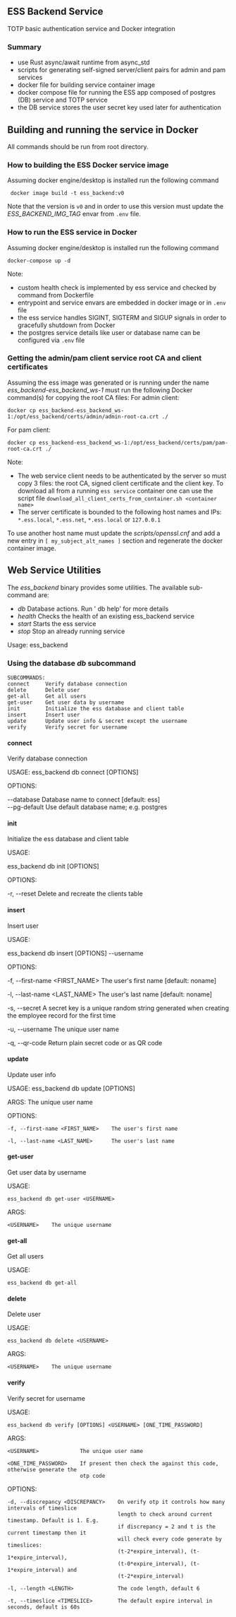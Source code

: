 ## ESS Backend Service
TOTP basic authentication service and Docker integration

### Summary
* use Rust async/await runtime from async_std
* scripts for generating self-signed server/client pairs for admin and pam services
* docker file for building service container image
* docker compose file for running the ESS app composed of postgres (DB) service and TOTP service
* the DB service stores the user secret key used later for authentication

## Building and running the service in Docker
All commands should be run from root directory.

### How to building the ESS Docker service image
Assuming docker engine/desktop is installed run the following command
```
 docker image build -t ess_backend:v0
```
Note that the version is `v0` and in order to use this version must update the _ESS_BACKEND_IMG_TAG_ envar from `.env` file.

### How to run the ESS service in Docker
Assuming docker engine/desktop is installed run the following command
```
docker-compose up -d
```
Note:
* custom health check is implemented by ess service and checked by command from Dockerfile
* entrypoint and service envars are embedded in docker image or in `.env` file
* the ess service handles SIGINT, SIGTERM and SIGUP signals in order to gracefully shutdown from Docker
* the postgres service details like user or database name can be configured via `.env` file

### Getting the admin/pam client service root CA and client certificates
Assuming the ess image was generated or is running under the name _ess_backend-ess_backend_ws-1_ must run the following Docker command(s) for copying the root CA files:
For admin client:
```
docker cp ess_backend-ess_backend_ws-1:/opt/ess_backend/certs/admin/admin-root-ca.crt ./
```
For pam client:
```
docker cp ess_backend-ess_backend_ws-1:/opt/ess_backend/certs/pam/pam-root-ca.crt ./
```
Note:
* The web service client needs to be authenticated by the server so must copy 3 files: the root CA, signed client certificate and the client key. To download all from a running `ess service` container one can use the script file `download_all_client_certs_from_container.sh <container name>`
* The server certificate is bounded to the following host names and IPs:
`*.ess.local`, `*.ess.net`, `*.ess.local` or `127.0.0.1`

To use another host name must update the _scripts/openssl.cnf_ and add a new entry in `[ my_subject_alt_names ]` section and regenerate the docker container image.

## Web Service Utilities
The _ess_backend_ binary provides some utilities. The available sub-command are:
* _db_        Database actions. Run '<EXE> db help' for more details
* _health_    Checks the health of an existing ess_backend service
* _start_     Starts the ess service
* _stop_      Stop an already running service

Usage: ess_backend <SUBCOMMAND>

### Using the database _db_ subcommand
```
SUBCOMMANDS:
connect     Verify database connection
delete      Delete user
get-all     Get all users
get-user    Get user data by username
init        Initialize the ess database and client table
insert      Insert user
update      Update user info & secret except the username
verify      Verify secret for username
```
#### connect
Verify database connection

USAGE:
ess_backend db connect [OPTIONS]

 OPTIONS:

 --database <DATABASE>    Database name to connect [default: ess]  
 --pg-default             Use default database name; e.g. postgres

#### init
Initialize the ess database and client table

USAGE:

ess_backend db init [OPTIONS]

   OPTIONS:
 
   -r, --reset    Delete and recreate the clients table

#### insert
Insert user

USAGE:

 ess_backend db insert [OPTIONS] --username <USERNAME>
 
 OPTIONS:
 
 -f, --first-name <FIRST_NAME>    The user's first name [default: noname]

 -l, --last-name <LAST_NAME>      The user's last name [default: noname]

 -s, --secret <SECRET>            A secret key is a unique random string generated when creating the employee record for the first time

 -u, --username <USERNAME>        The unique user name
 
 -q, --qr-code                    Return plain secret code or as QR code
 
 #### update
 Update user info

USAGE:
    ess_backend db update [OPTIONS] <USERNAME>

ARGS:
    <USERNAME>    The unique user name

OPTIONS:

    -f, --first-name <FIRST_NAME>    The user's first name

    -l, --last-name <LAST_NAME>      The user's last name

#### get-user
Get user data by username

USAGE:

    ess_backend db get-user <USERNAME>

ARGS:

    <USERNAME>    The unique username

#### get-all
Get all users

USAGE:

    ess_backend db get-all

#### delete
Delete user

USAGE:

    ess_backend db delete <USERNAME>

ARGS:

    <USERNAME>    The unique username

#### verify
Verify secret for username

USAGE:

    ess_backend db verify [OPTIONS] <USERNAME> [ONE_TIME_PASSWORD]

ARGS:

    <USERNAME>             The unique user name

    <ONE_TIME_PASSWORD>    If present then check the against this code, otherwise generate the
                           otp code

OPTIONS:

    -d, --discrepancy <DISCREPANCY>    On verify otp it controls how many intervals of timeslice
                                       length to check around current timestamp. Default is 1. E.g.
                                       if discrepancy = 2 and t is the current timestamp then it
                                       will check every code generate by timeslices:
                                       (t-2*expire_interval), (t-1*expire_interval),
                                       (t-0*expire_interval), (t-1*expire_interval) and
                                       (t-2*expire_interval)

    -l, --length <LENGTH>              The code length, default 6

    -t, --timeslice <TIMESLICE>        The default expire interval in seconds, default is 60s
